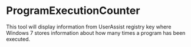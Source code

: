 ProgramExecutionCounter
=======================

This tool will display information from UserAssist registry key where Windows 7 stores information about how many times a program has been executed.
